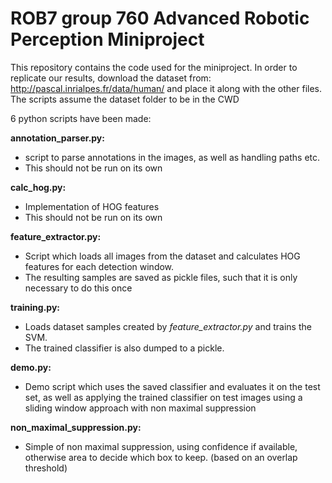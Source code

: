 # ROB7 group 760 Advanced Robotic Perception Miniproject

This repository contains the code used for the miniproject.
In order to replicate our results, download the dataset from:
http://pascal.inrialpes.fr/data/human/
and place it along with the other files. The scripts assume the dataset folder to be in the CWD

6 python scripts have been made:

**annotation_parser.py:**
- script to parse annotations in the images, as well as handling paths etc.
- This should not be run on its own

**calc_hog.py:**
- Implementation of HOG features
- This should not be run on its own

**feature_extractor.py:**
- Script which loads all images from the dataset and calculates HOG features for each detection window.
- The resulting samples are saved as pickle files, such that it is only necessary to do this once

**training.py:**
- Loads dataset samples created by _feature_extractor.py_ and trains the SVM.
- The trained classifier is also dumped to a pickle.

**demo.py:**
- Demo script which uses the saved classifier and evaluates it on the test set, as well as applying the trained classifier on test images using a sliding window approach with non maximal suppression

**non_maximal_suppression.py:**
- Simple of non maximal suppression, using confidence if available, otherwise area to decide which box to keep. (based on an overlap threshold)

